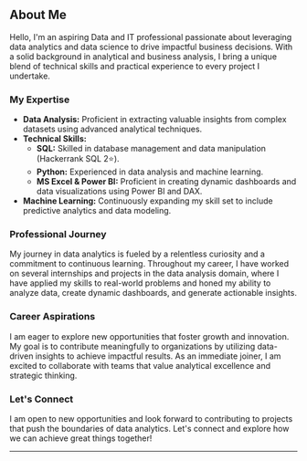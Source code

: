 ## About Me

Hello, I'm an aspiring Data and IT professional passionate about leveraging data analytics and data science to drive impactful business decisions. With a solid background in analytical and business analysis, I bring a unique blend of technical skills and practical experience to every project I undertake.

### My Expertise

- **Data Analysis:** Proficient in extracting valuable insights from complex datasets using advanced analytical techniques.
- **Technical Skills:**
  - **SQL:** Skilled in database management and data manipulation (Hackerrank SQL 2⭐).
  - **Python:** Experienced in data analysis and machine learning.
  - **MS Excel & Power BI:** Proficient in creating dynamic dashboards and data visualizations using Power BI and DAX.
- **Machine Learning:** Continuously expanding my skill set to include predictive analytics and data modeling.

### Professional Journey

My journey in data analytics is fueled by a relentless curiosity and a commitment to continuous learning. Throughout my career, I have worked on several internships and projects in the data analysis domain, where I have applied my skills to real-world problems and honed my ability to analyze data, create dynamic dashboards, and generate actionable insights.

### Career Aspirations

I am eager to explore new opportunities that foster growth and innovation. My goal is to contribute meaningfully to organizations by utilizing data-driven insights to achieve impactful results. As an immediate joiner, I am excited to collaborate with teams that value analytical excellence and strategic thinking.

### Let's Connect

I am open to new opportunities and look forward to contributing to projects that push the boundaries of data analytics. Let's connect and explore how we can achieve great things together!

---


<!---
DeveloperShrutiG/DeveloperShrutiG is a ✨ special ✨ repository because its `README.md` (this file) appears on your GitHub profile.
You can click the Preview link to take a look at your changes.
--->

